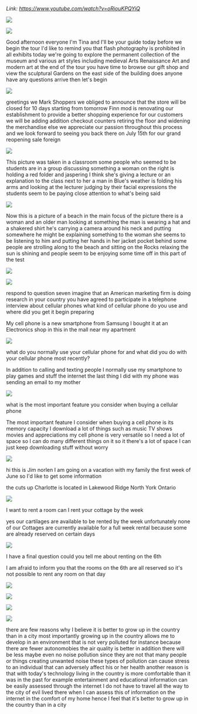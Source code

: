 _Link: https://www.youtube.com/watch?v=oRiouKPQYiQ_

![](./Images/mock-test-13-1.png)

![](./Images/mock-test-13-2.png)

Good afternoon everyone I'm Tina and I'll be your guide today before we begin the tour I'd like to remind you that flash photography is prohibited in all exhibits today we're going to explore the permanent collection of the museum and various art styles including medieval Arts Renaissance Art and modern art at the end of the tour you have time to browse our gift shop and view the sculptural Gardens on the east side of the building does anyone have any questions arrive then let's begin


![](./Images/mock-test-13-3.png)

greetings we Mark Shoppers we obliged to announce that the store will be closed for 10 days starting from tomorrow Finn mod is renovating our establishment to provide a better shopping experience for our customers we will be adding addition checkout counters retiring the floor and widening the merchandise else we appreciate our passion throughout this process and we look forward to seeing you back there on July 15th for our grand reopening sale foreign

![](./Images/mock-test-13-4.png)

This picture was taken in a classroom some people who seemed to be students are in a group discussing something a woman on the right is holding a red folder and jaspering I think she's giving a lecture or an explanation to the class next to her a man in Blue's weather is folding his arms and looking at the lecturer judging by their facial expressions the students seem to be paying close attention to what's being said

![](./Images/mock-test-13-5.png)

Now this is a picture of a beach in the main focus of the picture there is a woman and an older man looking at something the man is wearing a hat and a shakered shirt he's carrying a camera around his neck and putting somewhere he might be explaining something to the woman she seems to be listening to him and putting her hands in her jacket pocket behind some people are strolling along to the beach and sitting on the Rocks relaxing the sun is shining and people seem to be enjoying some time off in this part of the test


![](./Images/mock-test-13-6.png)

![](./Images/mock-test-13-7.png)

respond to question seven imagine that an American marketing firm is doing research in your country you have agreed to participate in a telephone interview about cellular phones what kind of cellular phone do you use and where did you get it begin preparing

My cell phone is a new smartphone from Samsung I bought it at an Electronics shop in this in the mall near my apartment

![](./Images/mock-test-13-8.png)

what do you normally use your cellular phone for and what did you do with your cellular phone most recently?

In addition to calling and texting people I normally use my smartphone to play games and stuff the internet the last thing I did with my phone was sending an email to my mother 

![](./Images/mock-test-13-9.png)

what is the most important feature you consider when buying a cellular phone

The most important feature I consider when buying a cell phone is its memory capacity I download a lot of things such as music TV shows movies and appreciations my cell phone is very versatile so I need a lot of space so I can do many different things on it so it there's a lot of space I can just keep downloading stuff without worry

![](./Images/mock-test-13-10.png)

hi this is Jim norlen I am going on a vacation with my family the first week of June so I'd like to get some information


the cuts up Charlotte is located in Lakewood Ridge North York Ontario

![](./Images/mock-test-13-11.png)

I want to rent a room can I rent your cottage by the week

yes our cartilages are available to be rented by the week unfortunately none of our Cottages are currently available for a full week rental because some are already reserved on certain days

![](./Images/mock-test-13-12.png)

I have a final question could you tell me about renting on the 6th

I am afraid to inform you that the rooms on the 6th are all reserved so it's not possible to rent any room on that day

![](./Images/mock-test-13-13.png)

![](./Images/mock-test-13-14.png)

![](./Images/mock-test-13-15.png)

![](./Images/mock-test-13-16.png)

there are few reasons why I believe it is better to grow up in the country than in a city most importantly growing up in the country allows me to develop in an environment that is not very polluted for instance because there are fewer autonomobies the air quality is better in addition there will be less maybe even no noise pollution since they are not that many people or things creating unwanted noise these types of pollution can cause stress to an individual that can adversely affect his or her health another reason is that with today's technology living in the country is more comfortable than it was in the past for example entertainment and educational information can be easily assessed through the internet I do not have to travel all the way to the city of evil lived there when I can assess this of information on the internet in the comfort of my home hence I feel that it's better to grow up in the country than in a city


